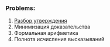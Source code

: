 
[comment]: <> (Mathematics logic ITMO-2020)

### Problems:

1. [Разбор утверждения](/task1)
2. Минимизация доказательства
3. Формальная арифметика
4. Полнота исчисления высказываний
